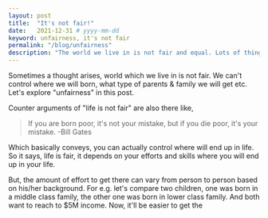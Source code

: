 ```yaml
---
layout: post
title:  "It's not fair!"
date:   2021-12-31 # yyyy-mm-dd
keyword: unfairness, it's not fair 
permalink: "/blog/unfairness"
description: "The world we live in is not fair and equal. Lots of things depend on pure luck. How to deal with unfairness?"
---
```


Sometimes a thought arises, world which we live in is not fair. We can't control where we will born, what type of parents & family we will get etc. Let's explore "unfairness" in this post.

Counter arguments of "life is not fair"  are also there like, 

> If you are born poor, it's not your mistake, but if you die poor, it's your mistake. -Bill Gates 

Which basically conveys, you can actually control where will end up in life. So it says, life is fair, it depends on your efforts and skills where you will end up in your life. 

But, the amount of effort to get there can vary from person to person based on his/her background. For e.g. let's compare two children, one was born in a middle class family, the other one was born in lower class family. And both want to reach to $5M income. Now, it'll be easier to get the    






